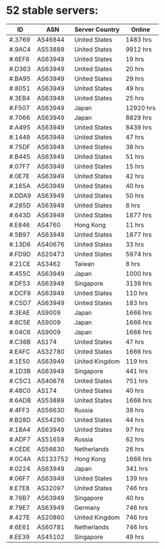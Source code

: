 # 52 stable servers:

| ID | ASN | Server Country | Online |
| ------ | ------ | ------ | ------ |
| #.3769 | AS46844 | United States | 1483 hrs |
| #.9AC4 | AS53889 | United States | 9912 hrs |
| #.6EF8 | AS63949 | United States | 19 hrs |
| #.D363 | AS63949 | United States | 20 hrs |
| #.BA95 | AS63949 | United States | 29 hrs |
| #.8051 | AS63949 | United States | 49 hrs |
| #.3EB4 | AS63949 | United States | 25 hrs |
| #.F507 | AS63949 | Japan | 12920 hrs |
| #.7066 | AS63949 | Japan | 8829 hrs |
| #.A495 | AS63949 | United States | 8439 hrs |
| #.1449 | AS63949 | United States | 47 hrs |
| #.75DF | AS63949 | United States | 38 hrs |
| #.B445 | AS63949 | United States | 51 hrs |
| #.07F7 | AS63949 | United States | 15 hrs |
| #.0E7E | AS63949 | United States | 42 hrs |
| #.165A | AS63949 | United States | 40 hrs |
| #.DDA9 | AS63949 | United States | 50 hrs |
| #.285D | AS63949 | United States | 8 hrs |
| #.643D | AS63949 | United States | 1877 hrs |
| #.E846 | AS4760 | Hong Kong | 11 hrs |
| #.5B97 | AS63949 | United States | 1877 hrs |
| #.13D6 | AS40676 | United States | 33 hrs |
| #.FD9D | AS20473 | United States | 5974 hrs |
| #.21CE | AS3462 | Taiwan | 8 hrs |
| #.455C | AS63949 | Japan | 1000 hrs |
| #.DF53 | AS63949 | Singapore | 3139 hrs |
| #.DCF9 | AS63949 | United States | 110 hrs |
| #.C5D7 | AS63949 | United States | 183 hrs |
| #.3EAE | AS9009 | Japan | 1666 hrs |
| #.8C5E | AS9009 | Japan | 1666 hrs |
| #.04C6 | AS9009 | Japan | 1666 hrs |
| #.C36B | AS174 | United States | 47 hrs |
| #.EAFC | AS32780 | United States | 1666 hrs |
| #.1E50 | AS63949 | United Kingdom | 119 hrs |
| #.1D3B | AS63949 | Singapore | 441 hrs |
| #.C5C1 | AS40676 | United States | 751 hrs |
| #.48C0 | AS174 | United States | 40 hrs |
| #.6ADB | AS53889 | United States | 1666 hrs |
| #.4FF3 | AS56630 | Russia | 39 hrs |
| #.B28D | AS54290 | United States | 44 hrs |
| #.18A4 | AS63949 | United States | 97 hrs |
| #.ADF7 | AS51659 | Russia | 62 hrs |
| #.CEDE | AS56630 | Netherlands | 26 hrs |
| #.0C4A | AS133752 | Hong Kong | 1666 hrs |
| #.0224 | AS63949 | Japan | 341 hrs |
| #.06F7 | AS63949 | United States | 139 hrs |
| #.E7E8 | AS32097 | United States | 746 hrs |
| #.76B7 | AS63949 | Singapore | 40 hrs |
| #.79E7 | AS63949 | Germany | 746 hrs |
| #.427E | AS20860 | United Kingdom | 746 hrs |
| #.6E61 | AS60781 | Netherlands | 746 hrs |
| #.EE39 | AS45102 | Singapore | 49 hrs |


